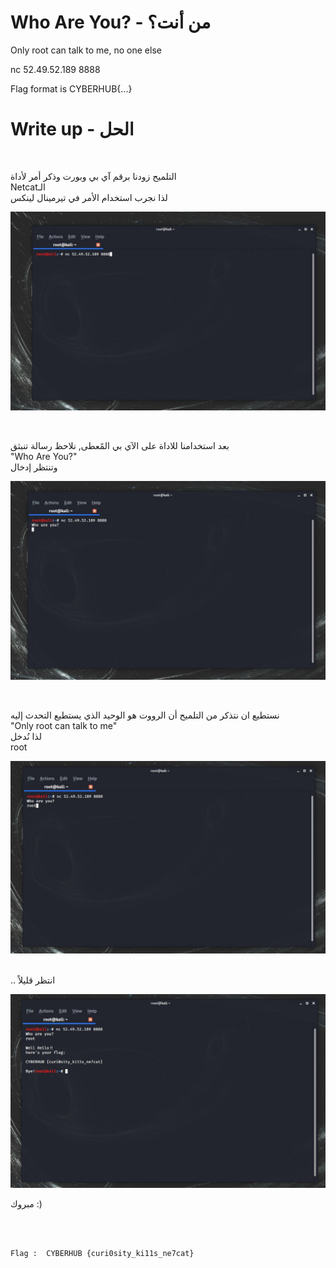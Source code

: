 # Who Are You? - من أنت؟

Only root can talk to me, no one else

nc 52.49.52.189 8888

Flag format is CYBERHUB{...}

# Write up - الحل
<br />

التلميح زودنا برقم آي بي وبورت وذكر أمر لأداة
<br />
Netcatالـ
<br />
لذا نجرب استخدام الأمر في تيرمينال لينكس


![source](1.JPG)

<br />

بعد استخدامنا للاداة على الآي بي المًعطى, نلاحظ رسالة تنبثق
<br />
"Who Are You?" 
<br />
وتنتظر إدخال
 
![php](2.JPG)

<br />

نستطيع ان نتذكر من التلميح أن الرووت هو الوحيد الذي يستطيع التحدث إليه 
<br />
"Only root can talk to me" 
<br />
لذا نُدخل
<br />
root 

![source](3.JPG)

<br />
.. انتظر قليلاً

![flag](4.JPG)
<br />

مبروك :)

<br />
<br />

```
Flag :  CYBERHUB {curi0sity_ki11s_ne7cat}
```
